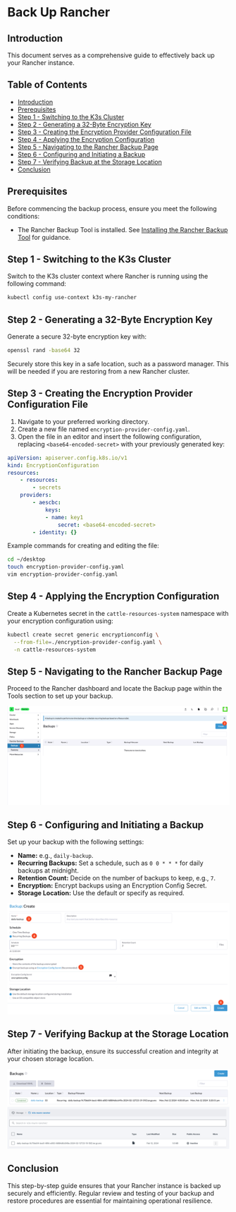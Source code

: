 # Back Up Rancher

## Introduction

This document serves as a comprehensive guide to effectively back up your Rancher instance.

## Table of Contents

- [Introduction](#introduction)
- [Prerequisites](#prerequisites)
- [Step 1 - Switching to the K3s Cluster](#step-1---switching-to-the-k3s-cluster)
- [Step 2 - Generating a 32-Byte Encryption Key](#step-2---generating-a-32-byte-encryption-key)
- [Step 3 - Creating the Encryption Provider Configuration File](#step-3---creating-the-encryption-provider-configuration-file)
- [Step 4 - Applying the Encryption Configuration](#step-4---applying-the-encryption-configuration)
- [Step 5 - Navigating to the Rancher Backup Page](#step-5---navigating-to-the-rancher-backup-page)
- [Step 6 - Configuring and Initiating a Backup](#step-6---configuring-and-initiating-a-backup)
- [Step 7 - Verifying Backup at the Storage Location](#step-7---verifying-backup-at-the-storage-location)
- [Conclusion](#conclusion)

## Prerequisites

Before commencing the backup process, ensure you meet the following conditions:

- The Rancher Backup Tool is installed. See [Installing the Rancher Backup Tool](./install-rancher-backup-tool.md) for guidance.

## Step 1 - Switching to the K3s Cluster

Switch to the K3s cluster context where Rancher is running using the following command:

```bash
kubectl config use-context k3s-my-rancher
```

## Step 2 - Generating a 32-Byte Encryption Key

Generate a secure 32-byte encryption key with:

```bash
openssl rand -base64 32
```

Securely store this key in a safe location, such as a password manager. This will be needed if you are restoring from a new Rancher cluster.

## Step 3 - Creating the Encryption Provider Configuration File

1. Navigate to your preferred working directory.
2. Create a new file named `encryption-provider-config.yaml`.
3. Open the file in an editor and insert the following configuration, replacing `<base64-encoded-secret>` with your previously generated key:

```yaml
apiVersion: apiserver.config.k8s.io/v1
kind: EncryptionConfiguration
resources:
    - resources:
        - secrets
    providers:
        - aescbc:
            keys:
            - name: key1
                secret: <base64-encoded-secret>
        - identity: {}
```

Example commands for creating and editing the file:

```bash
cd ~/desktop
touch encryption-provider-config.yaml
vim encryption-provider-config.yaml
```

## Step 4 - Applying the Encryption Configuration

Create a Kubernetes secret in the `cattle-resources-system` namespace with your encryption configuration using:

```bash
kubectl create secret generic encryptionconfig \
  --from-file=./encryption-provider-config.yaml \
  -n cattle-resources-system
```

## Step 5 - Navigating to the Rancher Backup Page

Proceed to the Rancher dashboard and locate the Backup page within the Tools section to set up your backup.

![Rancher Backup Page](./assets/images/rancher-backup-page.png)

## Step 6 - Configuring and Initiating a Backup

Set up your backup with the following settings:

- **Name:** e.g., `daily-backup`.
- **Recurring Backups:** Set a schedule, such as `0 0 * * *` for daily backups at midnight.
- **Retention Count:** Decide on the number of backups to keep, e.g., `7`.
- **Encryption:** Encrypt backups using an Encryption Config Secret.
- **Storage Location:** Use the default or specify as required.

![Configure a Backup](./assets/images/configure-a-back-up.png)

## Step 7 - Verifying Backup at the Storage Location

After initiating the backup, ensure its successful creation and integrity at your chosen storage location.

![Verify Backup 1](./assets/images/verify-backup-1.png)
![Verify Backup 2](./assets/images/verify-backup-2.png)

## Conclusion

This step-by-step guide ensures that your Rancher instance is backed up securely and efficiently. Regular review and testing of your backup and restore procedures are essential for maintaining operational resilience.
